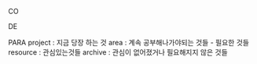 CO

DE


PARA
project : 지금 당장 하는 것
area : 계속 공부해나가야되는 것들 - 필요한 것들
resource : 관심있는것들
archive : 관심이 없어졌거나 필요해지지 않은 것들

